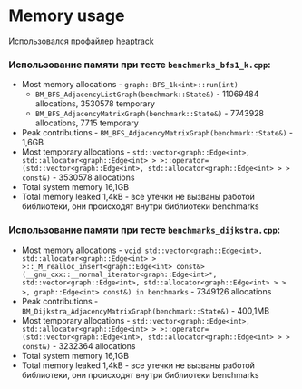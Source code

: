 # Memory usage

Использовался профайлер [heaptrack](https://github.com/KDE/heaptrack)

### Использование памяти при тесте `benchmarks_bfs1_k.cpp`:
- Most memory allocations - `graph::BFS_1k<int>::run(int)`
	- `BM_BFS_AdjacencyListGraph(benchmark::State&)` - 11069484 allocations, 3530578 temporary
	- `BM_BFS_AdjacencyMatrixGraph(benchmark::State&)` - 7743928 allocations, 7715 temporary
- Peak contributions - `BM_BFS_AdjacencyMatrixGraph(benchmark::State&)` - 1,6GB
- Most temporary allocations - `std::vector<graph::Edge<int>, std::allocator<graph::Edge<int> > >::operator=(std::vector<graph::Edge<int>, std::allocator<graph::Edge<int> > > const&)` - 3530578 allocations
- Total system memory 16,1GB
- Total memory leaked 1,4kB - все утечки не вызваны работой библиотеки, они происходят внутри библиотеки benchmarks

### Использование памяти при тесте `benchmarks_dijkstra.cpp`:
- Most memory allocations - `void std::vector<graph::Edge<int>, std::allocator<graph::Edge<int> > >::_M_realloc_insert<graph::Edge<int> const&>(__gnu_cxx::__normal_iterator<graph::Edge<int>*, std::vector<graph::Edge<int>, std::allocator<graph::Edge<int> > > >, graph::Edge<int> const&) in benchmarks` - 7349126 allocations
- Peak contributions - `BM_Dijkstra_AdjacencyMatrixGraph(benchmark::State&)` - 400,1MB
- Most temporary allocations - `std::vector<graph::Edge<int>, std::allocator<graph::Edge<int> > >::operator=(std::vector<graph::Edge<int>, std::allocator<graph::Edge<int> > > const&)` - 3232364 allocations
- Total system memory 16,1GB
- Total memory leaked 1,4kB  - все утечки не вызваны работой библиотеки, они происходят внутри библиотеки benchmarks
